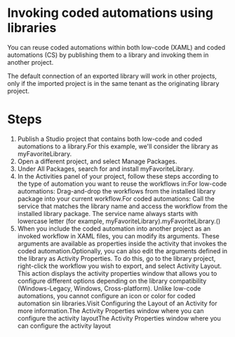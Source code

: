 ﻿# Invoking coded automations using libraries

You can reuse coded automations within both low-code (XAML) and coded automations (CS) by
            publishing them to a library and invoking them in another project.

The default connection of
            an exported library will work in other projects, only if the imported project is in the
            same tenant as the originating library project.

# Steps

1. Publish a Studio project that contains both low-code and coded automations to a library.For this example, we'll consider the library as myFavoriteLibrary.
2. Open a different project, and select Manage Packages.
3. Under All Packages, search for and install myFavoriteLibrary.
4. In the Activities panel of your project, follow these steps according to the type of automation you want to reuse the workflows in:For low-code automations: Drag-and-drop the workflows from the installed library package into your current workflow.For coded automations: Call the service that matches the library name and access the workflow from the installed library package. The service name always starts with lowercase letter (for example, myFavoriteLibrary).myFavoriteLibrary.<WorkflowFromThatLibrary>()
5. When you include the coded automation into another project as an invoked workflow in XAML files, you can modify its arguments. These arguments are available as properties inside the activity that invokes the coded automation.Optionally, you can also edit the arguments defined in the library as Activity Properties. To do this, go to the library project, right-click the workflow you wish to export, and select Activity Layout. This action displays the activity properties window that allows you to configure different options depending on the library compatibility (Windows-Legacy, Windows, Cross-platform). Unlike low-code automations, you cannot configure an icon or color for coded automation sin libraries.Visit Configuring the Layout of an Activity for more information.The Activity Properties window where you can configure the activity layoutThe Activity Properties window where you can configure the activity layout
